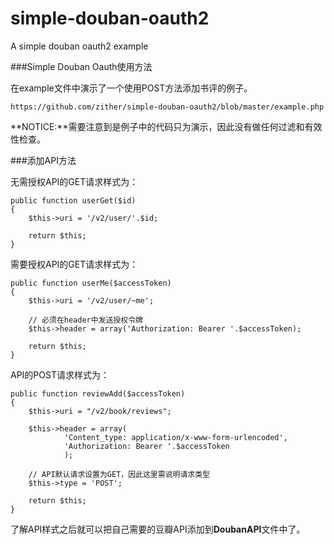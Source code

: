 simple-douban-oauth2
====================

A simple douban oauth2 example

###Simple Douban Oauth使用方法

在example文件中演示了一个使用POST方法添加书评的例子。

    https://github.com/zither/simple-douban-oauth2/blob/master/example.php

**NOTICE:**需要注意到是例子中的代码只为演示，因此没有做任何过滤和有效性检查。

###添加API方法

无需授权API的GET请求样式为：

    public function userGet($id)
    {
        $this->uri = '/v2/user/'.$id;

        return $this;
    }

需要授权API的GET请求样式为：

    public function userMe($accessToken)
    {
        $this->uri = '/v2/user/~me';

        // 必须在header中发送授权令牌
        $this->header = array('Authorization: Bearer '.$accessToken);

        return $this;
    }

API的POST请求样式为：

    public function reviewAdd($accessToken)
    {
        $this->uri = "/v2/book/reviews";

        $this->header = array(
                'Content_type: application/x-www-form-urlencoded',
                'Authorization: Bearer '.$accessToken
                );

        // API默认请求设置为GET，因此这里需说明请求类型
        $this->type = 'POST';

        return $this;     
    }

了解API样式之后就可以把自己需要的豆瓣API添加到**DoubanAPI**文件中了。
